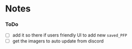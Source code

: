 # Notes

### ToDo
- [ ] add it so there if users friendly UI to add new `saved_PFP`
- [ ] get the imagers to auto update from discord